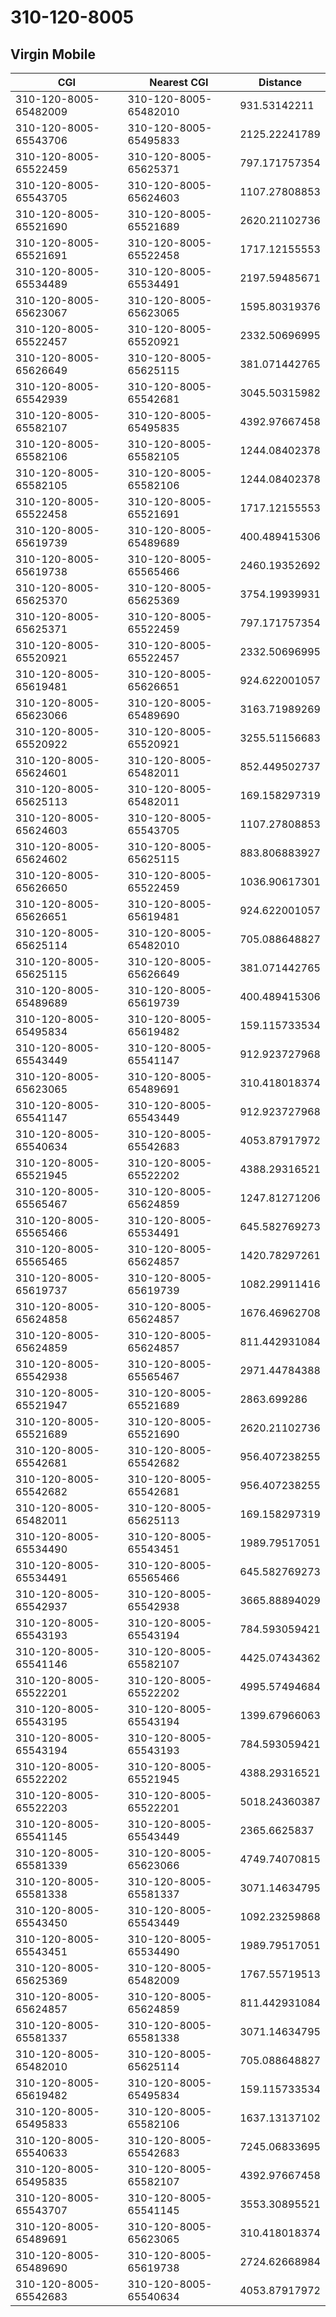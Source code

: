 # 310-120-8005
## Virgin Mobile


| CGI | Nearest CGI | Distance |
|-----|-------------|----------|
| 310-120-8005-65482009 | 310-120-8005-65482010 | 931.53142211 |
| 310-120-8005-65543706 | 310-120-8005-65495833 | 2125.22241789 |
| 310-120-8005-65522459 | 310-120-8005-65625371 | 797.171757354 |
| 310-120-8005-65543705 | 310-120-8005-65624603 | 1107.27808853 |
| 310-120-8005-65521690 | 310-120-8005-65521689 | 2620.21102736 |
| 310-120-8005-65521691 | 310-120-8005-65522458 | 1717.12155553 |
| 310-120-8005-65534489 | 310-120-8005-65534491 | 2197.59485671 |
| 310-120-8005-65623067 | 310-120-8005-65623065 | 1595.80319376 |
| 310-120-8005-65522457 | 310-120-8005-65520921 | 2332.50696995 |
| 310-120-8005-65626649 | 310-120-8005-65625115 | 381.071442765 |
| 310-120-8005-65542939 | 310-120-8005-65542681 | 3045.50315982 |
| 310-120-8005-65582107 | 310-120-8005-65495835 | 4392.97667458 |
| 310-120-8005-65582106 | 310-120-8005-65582105 | 1244.08402378 |
| 310-120-8005-65582105 | 310-120-8005-65582106 | 1244.08402378 |
| 310-120-8005-65522458 | 310-120-8005-65521691 | 1717.12155553 |
| 310-120-8005-65619739 | 310-120-8005-65489689 | 400.489415306 |
| 310-120-8005-65619738 | 310-120-8005-65565466 | 2460.19352692 |
| 310-120-8005-65625370 | 310-120-8005-65625369 | 3754.19939931 |
| 310-120-8005-65625371 | 310-120-8005-65522459 | 797.171757354 |
| 310-120-8005-65520921 | 310-120-8005-65522457 | 2332.50696995 |
| 310-120-8005-65619481 | 310-120-8005-65626651 | 924.622001057 |
| 310-120-8005-65623066 | 310-120-8005-65489690 | 3163.71989269 |
| 310-120-8005-65520922 | 310-120-8005-65520921 | 3255.51156683 |
| 310-120-8005-65624601 | 310-120-8005-65482011 | 852.449502737 |
| 310-120-8005-65625113 | 310-120-8005-65482011 | 169.158297319 |
| 310-120-8005-65624603 | 310-120-8005-65543705 | 1107.27808853 |
| 310-120-8005-65624602 | 310-120-8005-65625115 | 883.806883927 |
| 310-120-8005-65626650 | 310-120-8005-65522459 | 1036.90617301 |
| 310-120-8005-65626651 | 310-120-8005-65619481 | 924.622001057 |
| 310-120-8005-65625114 | 310-120-8005-65482010 | 705.088648827 |
| 310-120-8005-65625115 | 310-120-8005-65626649 | 381.071442765 |
| 310-120-8005-65489689 | 310-120-8005-65619739 | 400.489415306 |
| 310-120-8005-65495834 | 310-120-8005-65619482 | 159.115733534 |
| 310-120-8005-65543449 | 310-120-8005-65541147 | 912.923727968 |
| 310-120-8005-65623065 | 310-120-8005-65489691 | 310.418018374 |
| 310-120-8005-65541147 | 310-120-8005-65543449 | 912.923727968 |
| 310-120-8005-65540634 | 310-120-8005-65542683 | 4053.87917972 |
| 310-120-8005-65521945 | 310-120-8005-65522202 | 4388.29316521 |
| 310-120-8005-65565467 | 310-120-8005-65624859 | 1247.81271206 |
| 310-120-8005-65565466 | 310-120-8005-65534491 | 645.582769273 |
| 310-120-8005-65565465 | 310-120-8005-65624857 | 1420.78297261 |
| 310-120-8005-65619737 | 310-120-8005-65619739 | 1082.29911416 |
| 310-120-8005-65624858 | 310-120-8005-65624857 | 1676.46962708 |
| 310-120-8005-65624859 | 310-120-8005-65624857 | 811.442931084 |
| 310-120-8005-65542938 | 310-120-8005-65565467 | 2971.44784388 |
| 310-120-8005-65521947 | 310-120-8005-65521689 | 2863.699286 |
| 310-120-8005-65521689 | 310-120-8005-65521690 | 2620.21102736 |
| 310-120-8005-65542681 | 310-120-8005-65542682 | 956.407238255 |
| 310-120-8005-65542682 | 310-120-8005-65542681 | 956.407238255 |
| 310-120-8005-65482011 | 310-120-8005-65625113 | 169.158297319 |
| 310-120-8005-65534490 | 310-120-8005-65543451 | 1989.79517051 |
| 310-120-8005-65534491 | 310-120-8005-65565466 | 645.582769273 |
| 310-120-8005-65542937 | 310-120-8005-65542938 | 3665.88894029 |
| 310-120-8005-65543193 | 310-120-8005-65543194 | 784.593059421 |
| 310-120-8005-65541146 | 310-120-8005-65582107 | 4425.07434362 |
| 310-120-8005-65522201 | 310-120-8005-65522202 | 4995.57494684 |
| 310-120-8005-65543195 | 310-120-8005-65543194 | 1399.67966063 |
| 310-120-8005-65543194 | 310-120-8005-65543193 | 784.593059421 |
| 310-120-8005-65522202 | 310-120-8005-65521945 | 4388.29316521 |
| 310-120-8005-65522203 | 310-120-8005-65522201 | 5018.24360387 |
| 310-120-8005-65541145 | 310-120-8005-65543449 | 2365.6625837 |
| 310-120-8005-65581339 | 310-120-8005-65623066 | 4749.74070815 |
| 310-120-8005-65581338 | 310-120-8005-65581337 | 3071.14634795 |
| 310-120-8005-65543450 | 310-120-8005-65543449 | 1092.23259868 |
| 310-120-8005-65543451 | 310-120-8005-65534490 | 1989.79517051 |
| 310-120-8005-65625369 | 310-120-8005-65482009 | 1767.55719513 |
| 310-120-8005-65624857 | 310-120-8005-65624859 | 811.442931084 |
| 310-120-8005-65581337 | 310-120-8005-65581338 | 3071.14634795 |
| 310-120-8005-65482010 | 310-120-8005-65625114 | 705.088648827 |
| 310-120-8005-65619482 | 310-120-8005-65495834 | 159.115733534 |
| 310-120-8005-65495833 | 310-120-8005-65582106 | 1637.13137102 |
| 310-120-8005-65540633 | 310-120-8005-65542683 | 7245.06833695 |
| 310-120-8005-65495835 | 310-120-8005-65582107 | 4392.97667458 |
| 310-120-8005-65543707 | 310-120-8005-65541145 | 3553.30895521 |
| 310-120-8005-65489691 | 310-120-8005-65623065 | 310.418018374 |
| 310-120-8005-65489690 | 310-120-8005-65619738 | 2724.62668984 |
| 310-120-8005-65542683 | 310-120-8005-65540634 | 4053.87917972 |
